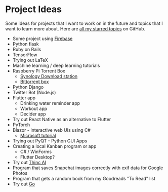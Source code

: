 # Project Ideas

Some ideas for projects that I want to work on in the future and topics that I want to learn more about. Here are [all my starred topics](https://github.com/stars/matkv?filter=topics) on GitHub.

* Some project using [Firebase](https://github.com/topics/firebase)
* Python flask
* Ruby on Rails
* TensorFlow
* Trying out LaTeX
* Machine learning / deep learning tutorials
* Raspberry Pi Torrent Box
    * [Synology Download station](https://www.reddit.com/r/raspberry_pi/comments/dej6jq/_/)
    * [Bittorrent box](https://www.howtogeek.com/142044/how-to-turn-a-raspberry-pi-into-an-always-on-bittorrent-box/)
* Python Django
* Twitter Bot (Node.js)
* Flutter app
    * Drinking water reminder app
    * Workout app
    * Decider app
* Try out React Native as an alternative to Flutter
* PyTorch
* Blazor - Interactive web UIs using C#
    * [Microsoft tutorial](https://docs.microsoft.com/en-us/aspnet/core/tutorials/build-your-first-blazor-app?view=aspnetcore-3.1)
* Trying out PyQT - Python GUI Apps
* Creating a local Kanban program or app
    * C# / WinForms
    * Flutter Desktop?  
* Try out [Thinc AI](https://thinc.ai/)
* Program that saves Snapchat images correctly with exif data for Google Photos
* Program that gets a random book from my Goodreads "To Read" list
* Try out [Go](https://golang.org/)